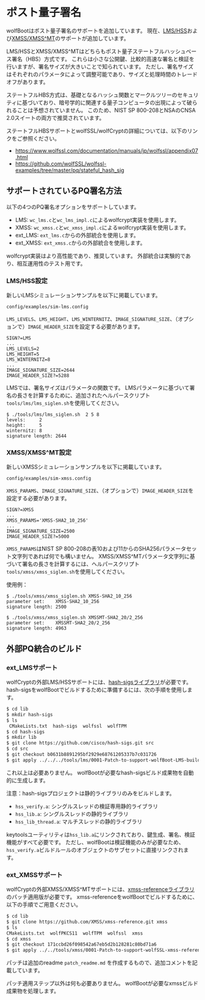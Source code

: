 # ポスト量子署名

wolfBootはポスト量子署名のサポートを追加しています。
現在、[LMS/HSS](https://tex2e.github.io/rfc-translater/html/rfc8554.html)および[XMSS/XMSS^MT](https://tex2e.github.io/rfc-translater/html/rfc8391.html)のサポートが追加しています。

LMS/HSSとXMSS/XMSS^MTはどちらもポスト量子ステートフルハッシュベース署名（HBS）方式です。
これらは小さな公開鍵、比較的高速な署名と検証を行いますが、署名サイズが大きいことで知られています。
ただし、署名サイズはそれぞれのパラメータによって調整可能であり、サイズと処理時間のトレードオフがあります。

ステートフルHBS方式は、基礎となるハッシュ関数とマークルツリーのセキュリティに基づいており、暗号学的に関連する量子コンピュータの出現によって破られることは予想されていません。
このため、NIST SP 800-208とNSAのCNSA 2.0スイートの両方で推奨されています。

ステートフルHBSサポートとwolfSSL/wolfCryptの詳細については、以下のリンクをご参照ください。

- <https://www.wolfssl.com/documentation/manuals/jp/wolfssl/appendix07.html>
- <https://github.com/wolfSSL/wolfssl-examples/tree/master/pq/stateful_hash_sig>

## サポートされているPQ署名方法

以下の4つのPQ署名オプションをサポートしています。

- LMS: `wc_lms.c`と`wc_lms_impl.c`によるwolfcrypt実装を使用します。
- XMSS: `wc_xmss.c`と`wc_xmss_impl.c`によるwolfcrypt実装を使用します。
- ext_LMS: `ext_lms.c`からの外部統合を使用します。
- ext_XMSS: `ext_xmss.c`からの外部統合を使用します。

wolfcrypt実装はより高性能であり、推奨しています。
外部統合は実験的であり、相互運用性のテスト用です。

### LMS/HSS設定

新しいLMSシミュレーションサンプルを以下に掲載しています。

```
config/examples/sim-lms.config
```

`LMS_LEVELS`、`LMS_HEIGHT`、`LMS_WINTERNITZ`、`IMAGE_SIGNATURE_SIZE`、（オプションで）`IMAGE_HEADER_SIZE`を設定する必要があります。

```
SIGN?=LMS
...
LMS_LEVELS=2
LMS_HEIGHT=5
LMS_WINTERNITZ=8
...
IMAGE_SIGNATURE_SIZE=2644
IMAGE_HEADER_SIZE?=5288
```

LMSでは、署名サイズはパラメータの関数です。
LMSパラメータに基づいて署名の長さを計算するために、追加されたヘルパースクリプト`tools/lms/lms_siglen.sh`を使用してください。

```
$ ./tools/lms/lms_siglen.sh  2 5 8
levels:     2
height:     5
winternitz: 8
signature length: 2644
```

### XMSS/XMSS^MT設定

新しいXMSSシミュレーションサンプルを以下に掲載しています。

```
config/examples/sim-xmss.config
```

`XMSS_PARAMS`、`IMAGE_SIGNATURE_SIZE`、（オプションで）`IMAGE_HEADER_SIZE`を設定する必要があります。

```
SIGN?=XMSS
...
XMSS_PARAMS='XMSS-SHA2_10_256'
...
IMAGE_SIGNATURE_SIZE=2500
IMAGE_HEADER_SIZE?=5000
```

`XMSS_PARAMS`はNIST SP 800-208の表10および11からのSHA256パラメータセット文字列であれば何でも構いません。
XMSS/XMSS^MTパラメータ文字列に基づいて署名の長さを計算するには、ヘルパースクリプト`tools/xmss/xmss_siglen.sh`を使用してください。

使用例：

```
$ ./tools/xmss/xmss_siglen.sh XMSS-SHA2_10_256
parameter set:    XMSS-SHA2_10_256
signature length: 2500
```

```
$ ./tools/xmss/xmss_siglen.sh XMSSMT-SHA2_20/2_256
parameter set:    XMSSMT-SHA2_20/2_256
signature length: 4963
```


## 外部PQ統合のビルド

### ext_LMSサポート

wolfCryptの外部LMS/HSSサポートには、[hash-sigsライブラリ](https://github.com/cisco/hash-sigs)が必要です。
hash-sigsをwolfBootでビルドするために準備するには、次の手順を使用します。

```sh
$ cd lib
$ mkdir hash-sigs
$ ls
 CMakeLists.txt  hash-sigs  wolfssl  wolfTPM
$ cd hash-sigs
$ mkdir lib
$ git clone https://github.com/cisco/hash-sigs.git src
$ cd src
$ git checkout b0631b8891295bf2929e68761205337b7c031726
$ git apply ../../../tools/lms/0001-Patch-to-support-wolfBoot-LMS-build.patch
```

これ以上は必要ありません。
wolfBootが必要なhash-sigsビルド成果物を自動的に生成します。

注意：hash-sigsプロジェクトは静的ライブラリのみをビルドします。

- `hss_verify.a`: シングルスレッドの検証専用静的ライブラリ
- `hss_lib.a`: シングルスレッドの静的ライブラリ
- `hss_lib_thread.a`: マルチスレッドの静的ライブラリ

keytoolsユーティリティは`hss_lib.a`にリンクされており、鍵生成、署名、検証機能がすべて必要です。
ただし、wolfBootは検証機能のみが必要なため、`hss_verify.a`ビルドルールのオブジェクトのサブセットに直接リンクされます。

### ext_XMSSサポート

wolfCryptの外部XMSS/XMSS^MTサポートには、[xmss-referenceライブラリ](https://github.com/XMSS/xmss-reference.git)のパッチ適用版が必要です。
xmss-referenceをwolfBootでビルドするために、以下の手順でご用意ください。

```sh
$ cd lib
$ git clone https://github.com/XMSS/xmss-reference.git xmss
$ ls
CMakeLists.txt  wolfPKCS11  wolfTPM  wolfssl  xmss
$ cd xmss
$ git checkout 171ccbd26f098542a67eb5d2b128281c80bd71a6
$ git apply ../../tools/xmss/0001-Patch-to-support-wolfSSL-xmss-reference-integration.patch
```

パッチは追加のreadme `patch_readme.md` を作成するもので、追加コメントを記載しています。

パッチ適用ステップ以外は何も必要ありません。
wolfBootが必要なxmssビルド成果物を処理します。
